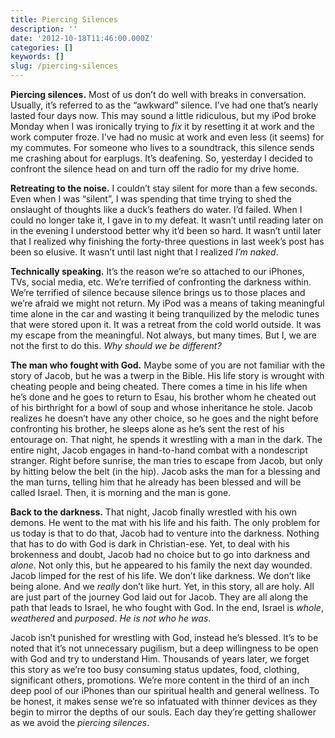 ```yaml
---
title: Piercing Silences
description: ''
date: '2012-10-18T11:46:00.000Z'
categories: []
keywords: []
slug: /piercing-silences
---
```


**Piercing silences.** Most of us don’t do well with breaks in conversation. Usually, it’s referred to as the “awkward” silence. I’ve had one that’s nearly lasted four days now. This may sound a little ridiculous, but my iPod broke Monday when I was ironically trying to _fix_ it by resetting it at work and the work computer froze. I’ve had no music at work and even less (it seems) for my commutes. For someone who lives to a soundtrack, this silence sends me crashing about for earplugs. It’s deafening. So, yesterday I decided to confront the silence head on and turn off the radio for my drive home.

**Retreating to the noise.** I couldn’t stay silent for more than a few seconds. Even when I was “silent”, I was spending that time trying to shed the onslaught of thoughts like a duck’s feathers do water. I’d failed. When I could no longer take it, I gave in to my defeat. It wasn’t until reading later on in the evening I understood better why it’d been so hard. It wasn’t until later that I realized why finishing the forty-three questions in last week’s post has been so elusive. It wasn’t until last night that I realized _I’m naked_.

**Technically speaking.** It’s the reason we’re so attached to our iPhones, TVs, social media, etc. We’re terrified of confronting the darkness within. We’re terrified of silence because silence brings us to those places and we’re afraid we might not return. My iPod was a means of taking meaningful time alone in the car and wasting it being tranquilized by the melodic tunes that were stored upon it. It was a retreat from the cold world outside. It was my escape from the meaningful. Not always, but many times. But I, we are not the first to do this. _Why should we be different?_

**The man who fought with God.** Maybe some of you are not familiar with the story of Jacob, but he was a twerp in the Bible. His life story is wrought with cheating people and being cheated. There comes a time in his life when he’s done and he goes to return to Esau, his brother whom he cheated out of his birthright for a bowl of soup and whose inheritance he stole. Jacob realizes he doesn’t have any other choice, so he goes and the night before confronting his brother, he sleeps alone as he’s sent the rest of his entourage on. That night, he spends it wrestling with a man in the dark. The entire night, Jacob engages in hand-to-hand combat with a nondescript stranger. Right before sunrise, the man tries to escape from Jacob, but only by hitting below the belt (in the hip). Jacob asks the man for a blessing and the man turns, telling him that he already has been blessed and will be called Israel. Then, it is morning and the man is gone.

**Back to the darkness.** That night, Jacob finally wrestled with his own demons. He went to the mat with his life and his faith. The only problem for us today is that to do that, Jacob had to venture into the darkness. Nothing that has to do with God is dark in Christian-ese. Yet, to deal with his brokenness and doubt, Jacob had no choice but to go into darkness and _alone_. Not only this, but he appeared to his family the next day wounded. Jacob limped for the rest of his life. We don’t like darkness. We don’t like being alone. And we _really_ don’t like hurt. Yet, in this story, all are holy. All are just part of the journey God laid out for Jacob. They are all along the path that leads to Israel, he who fought with God. In the end, Israel is _whole_, _weathered_ and _purposed_. _He is not who he was_.

Jacob isn’t punished for wrestling with God, instead he’s blessed. It’s to be noted that it’s not unnecessary pugilism, but a deep willingness to be open with God and try to understand Him. Thousands of years later, we forget this story as we’re too busy consuming status updates, food, clothing, significant others, promotions. We’re more content in the third of an inch deep pool of our iPhones than our spiritual health and general wellness. To be honest, it makes sense we’re so infatuated with thinner devices as they begin to mirror the depths of our souls. Each day they’re getting shallower as we avoid the _piercing silences_.